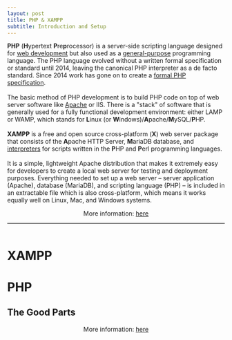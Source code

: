 ```yaml
---
layout: post
title: PHP & XAMPP
subtitle: Introduction and Setup
---
```


<div style="border-bottom:1px solid black">
<p>
<strong>PHP</strong> (<strong>H</strong>ypertext <strong>P</strong>re<strong>p</strong>rocessor) is a server-side scripting language designed for <a href="https://en.wikipedia.org/wiki/Web_development">web development</a> but also used as a <a href="https://en.wikipedia.org/wiki/General-purpose_programming_language">general-purpose</a> programming language.
The PHP language evolved without a written formal specification or standard until 2014, leaving the canonical PHP interpreter as a de facto standard. Since 2014 work has gone on to create a <a href="https://www.itworld.com/article/2697195/enterprise-software/php-gets-a-formal-specification--at-last.html">formal PHP specification</a>.<br>
<br>
The basic method of PHP development is to build PHP code on top of web server software like <a href="https://en.wikipedia.org/wiki/Apache_HTTP_Server">Apache</a> or IIS. There is a "stack" of software that is generally used for a fully functional development environment: either LAMP or WAMP, which stands for <strong>L</strong>inux (or <strong>W</strong>indows)/<strong>A</strong>pache/<strong>M</strong>ySQL/<strong>P</strong>HP.<br>
<br>
<strong>XAMPP</strong> is a free and open source cross-platform (<strong>X</strong>) web server package that consists of the <strong>A</strong>pache HTTP Server, <strong>M</strong>ariaDB database, and <a href="https://en.wikipedia.org/wiki/Interpreter_(computing)">interpreters</a> for scripts written in the <strong>P</strong>HP and <strong>P</strong>erl programming languages.<br>
<br> 
It is a simple, lightweight Apache distribution that makes it extremely easy for developers to create a local web server for testing and deployment purposes. Everything needed to set up a web server – server application (Apache), database (MariaDB), and scripting language (PHP) – is included in an extractable file which is also cross-platform, which means it works equally well on Linux, Mac, and Windows systems.
</p>
<p style="text-align:center"> More information: <a href="http://simplyadvanced.net/blog/cheat-sheet-for-windows-command-prompt/">here</a></p>
</div>
<br>

# XAMPP

# PHP 

## The Good Parts

<p style="text-align:center"> More information: <a target="_blank" href="https://www.codecademy.com/articles/command-line-commands">here</a></p>
